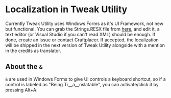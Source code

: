 # Localization in Tweak Utility
Currently Tweak Utility uses Windows Forms as it's UI Framework, not new but functional.
You can grab the Strings.RESX file from [here](/TweakUtility/Resources/Strings.resx), and edit it, a text editor (or Visual Studio if you can't read XML) should be enough.
If done, create an issue or contact Craftplacer. If accepted, the localization will be shipped in the next version of Tweak Utility alongside with a mention in the credits as translator.

## About the `&`
`&` are used in Windows Forms to give UI controls a keyboard shortcut, so if a control is labeled as "Being Tr__a__nslatable", you can activate/click it by pressing Alt+A. 
